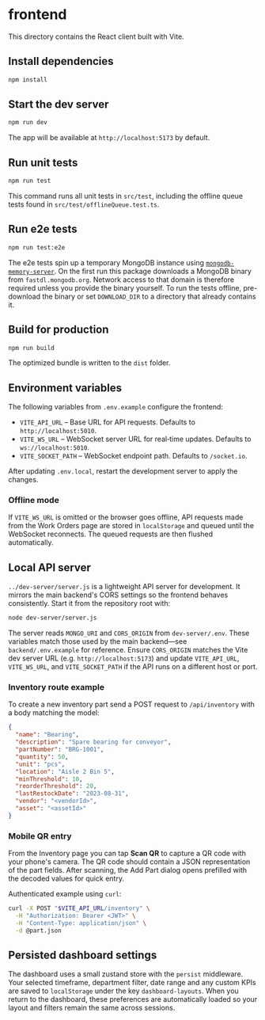 # frontend

This directory contains the React client built with Vite.

## Install dependencies

```bash
npm install
```

## Start the dev server

```bash
npm run dev
```

The app will be available at `http://localhost:5173` by default.

## Run unit tests

```bash
npm run test
```

This command runs all unit tests in `src/test`, including the offline queue
tests found in `src/test/offlineQueue.test.ts`.

## Run e2e tests

```bash
npm run test:e2e
```

The e2e tests spin up a temporary MongoDB instance using
[`mongodb-memory-server`](https://github.com/nodkz/mongodb-memory-server). On the
first run this package downloads a MongoDB binary from `fastdl.mongodb.org`.
Network access to that domain is therefore required unless you provide the
binary yourself. To run the tests offline, pre-download the binary or set
`DOWNLOAD_DIR` to a directory that already contains it.

## Build for production

```bash
npm run build
```

The optimized bundle is written to the `dist` folder.

## Environment variables

The following variables from `.env.example` configure the frontend:

- `VITE_API_URL` – Base URL for API requests. Defaults to `http://localhost:5010`.
- `VITE_WS_URL` – WebSocket server URL for real‑time updates. Defaults to `ws://localhost:5010`.
- `VITE_SOCKET_PATH` – WebSocket endpoint path. Defaults to `/socket.io`.

After updating `.env.local`, restart the development server to apply the changes.

### Offline mode

If `VITE_WS_URL` is omitted or the browser goes offline, API requests made
from the Work Orders page are stored in `localStorage` and queued until the
WebSocket reconnects. The queued requests are then flushed automatically.

## Local API server

`../dev-server/server.js` is a lightweight API server for development. It mirrors the main backend's CORS settings so the frontend behaves consistently. Start it from the repository root with:

```bash
node dev-server/server.js
```

The server reads `MONGO_URI` and `CORS_ORIGIN` from `dev-server/.env`. These variables match those used by the main backend—see `backend/.env.example` for reference. Ensure `CORS_ORIGIN` matches the Vite dev server URL (e.g. `http://localhost:5173`) and update `VITE_API_URL`, `VITE_WS_URL`, and `VITE_SOCKET_PATH` if the API runs on a different host or port.

### Inventory route example

To create a new inventory part send a POST request to `/api/inventory` with a body matching the model:

```json
{
  "name": "Bearing",
  "description": "Spare bearing for conveyor",
  "partNumber": "BRG-1001",
  "quantity": 50,
  "unit": "pcs",
  "location": "Aisle 2 Bin 5",
  "minThreshold": 10,
  "reorderThreshold": 20,
  "lastRestockDate": "2023-08-31",
  "vendor": "<vendorId>",
  "asset": "<assetId>"
}
```

### Mobile QR entry

From the Inventory page you can tap **Scan QR** to capture a QR code with your phone's camera. The QR code should contain a JSON representation of the part fields. After scanning, the Add Part dialog opens prefilled with the decoded values for quick entry.

Authenticated example using `curl`:

```bash
curl -X POST "$VITE_API_URL/inventory" \
  -H "Authorization: Bearer <JWT>" \
  -H "Content-Type: application/json" \
  -d @part.json
```

## Persisted dashboard settings

The dashboard uses a small zustand store with the `persist` middleware. Your
selected timeframe, department filter, date range and any custom KPIs are saved
to `localStorage` under the key `dashboard-layouts`. When you return to the
dashboard, these preferences are automatically loaded so your layout and filters
remain the same across sessions.
